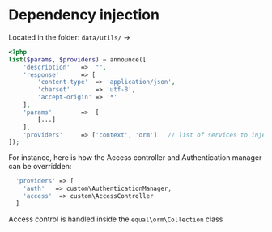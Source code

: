 # Dependency injection

Located in the folder: `data/utils/` ->

```php
<?php
list($params, $providers) = announce([
    'description'	=>	"",
    'response'      => [
        'content-type'  => 'application/json',
        'charset'       => 'utf-8',
        'accept-origin' => '*'
    ],    
    'params' 		=>	[
    	[...]
    ],    
    'providers'     => ['context', 'orm']   // list of services to inject    
]);
```

  



For instance, here is how the Access controller and Authentication manager can be overridden:

```php
  'providers' => [
	'auth'   => custom\AuthenticationManager,
	'access'  => custom\AccessController
  ]
```



Access control is handled inside the `equal\orm\Collection` class
